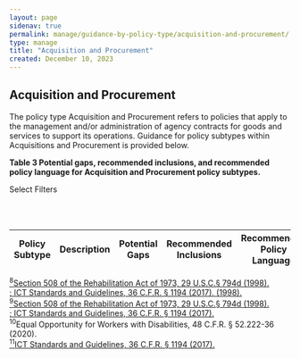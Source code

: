 ```yaml
---
layout: page
sidenav: true
permalink: manage/guidance-by-policy-type/acquisition-and-procurement/
type: manage
title: "Acquisition and Procurement"
created: December 10, 2023
---
```


<h2 id="standards">
  Acquisition and Procurement
</h2>
The policy type Acquisition and Procurement refers to policies that apply to the management and/or administration of agency contracts for goods and services to support its operations. Guidance for policy subtypes within Acquisitions and Procurement is provided below.

<div class="q-table" id="policytype-table">
  <p class="table-heading" id="acquisition-and-procurement">
      <b>Table 3 Potential gaps, recommended inclusions, and recommended policy language for Acquisition and Procurement policy subtypes.</b>
  </p>
  <div id="table-filter-list" class="dropdown-check-list">
    <span class="dropdown">Select Filters</span>
    <ul class="items" id="picklist-filter">
    </ul>
    <br><br>
  </div>
  <table class="it-table">
    <thead>
    <tr>
      <th id="style">Policy Subtype</th>
      <th>Description</th>
      <th>Potential Gaps</th>
      <th>Recommended Inclusions</th>
      <th id="RPL">Recommended Policy Language</th>
    </tr>
    </thead>
    <tbody id="table-body">
    </tbody>
  </table>
</div>

<a class="hover-large" href="https://www.govinfo.gov/content/pkg/USCODE-2011-title29/html/USCODE-2011-title29-chap16-subchapV-sec794d.htm"><sup>8</sup>Section 508 of the Rehabilitation Act of 1973, 29 U.S.C.§ 794d (1998).</a>
<br>
<a class="hover-large" href="https://www.access-board.gov/ict/ict-final-rule.pdf"><sup></sup>; ICT Standards and Guidelines, 36 C.F.R. § 1194 (2017). (1998).</a>
<br>
<a class="hover-large" href="https://www.govinfo.gov/content/pkg/USCODE-2011-title29/html/USCODE-2011-title29-chap16-subchapV-sec794d.htm"><sup>9</sup>Section 508 of the Rehabilitation Act of 1973, 29 U.S.C.§ 794d (1998).</a>
<br>
<a class="hover-large" href="https://www.access-board.gov/ict/ict-final-rule.pdf"><sup></sup>; ICT Standards and Guidelines, 36 C.F.R. § 1194 (2017).</a>
<br>
<a class="hover-large nolink"><sup>10</sup>Equal Opportunity for Workers with Disabilities, 48 C.F.R. § 52.222-36 (2020).</a>
<br>
<a class="hover-large" href="https://www.access-board.gov/ict/ict-final-rule.pdf"><sup>11</sup>ICT Standards and Guidelines, 36 C.F.R. § 1194 (2017).</a>